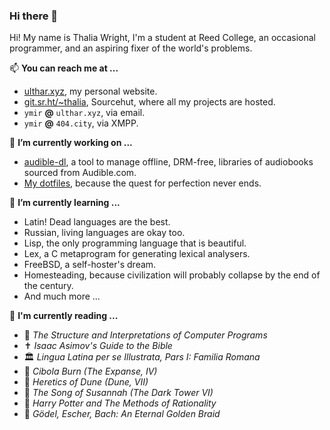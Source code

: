 ### Hi there 👋

<!--
**halcyonseeker/halcyonseeker** is a ✨ _special_ ✨ repository because its `README.md` (this file) appears on your GitHub profile.

Here are some ideas to get you started:

- 🔭 I’m currently working on ...
- 🌱 I’m currently learning ...
- 👯 I’m looking to collaborate on ...
- 🤔 I’m looking for help with ...
- 💬 Ask me about ...
- 📫 How to reach me: ...
- 😄 Pronouns: ...
- ⚡ Fun fact: ...
-->

Hi! My name is Thalia Wright, I'm a student at Reed College, an occasional programmer, and an aspiring fixer of the world's problems.

📫 **You can reach me at ...**
- [ulthar.xyz](https://ulthar.xyz), my personal website.
- [git.sr.ht/~thalia](https://git.sr.ht/~thalia), Sourcehut, where all my projects are hosted.
- `ymir` **@** `ulthar.xyz`, via email.
- `ymir` **@** `404.city`, via XMPP.


🔭 **I’m currently working on ...**
- [audible-dl](https://sr.ht/~thalia/audible-dl), a tool to manage offline, DRM-free, libraries of audiobooks sourced from Audible.com.
- [My dotfiles](https://git.sr.ht/~thalia/dotfiles), because the quest for perfection never ends.

🌱 **I’m currently learning ...**
- Latin! Dead languages are the best.
- Russian, living languages are okay too.
- Lisp, the only programming language that is beautiful.
- Lex, a C metaprogram for generating lexical analysers.
- FreeBSD, a self-hoster's dream.
- Homesteading, because civilization will probably collapse by the end of the century.
- And much more ...

📖 **I'm currently reading ...**
- 🧙 *The Structure and Interpretations of Computer Programs*
- ✝ *Isaac Asimov's Guide to the Bible*
- 🏛 *Lingua Latina per se Illustrata, Pars I: Familia Romana*
- 🚀 *Cibola Burn (The Expanse, IV)*
- 🐍 *Heretics of Dune (Dune, VII)*
- 🌹 *The Song of Susannah (The Dark Tower VI)*
- 🔬 *Harry Potter and The Methods of Rationality*
- 🤔 *Gödel, Escher, Bach: An Eternal Golden Braid*
